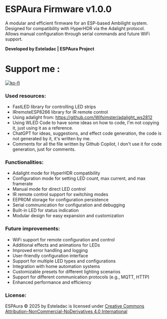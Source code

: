 # ESPAura Firmware v1.0.0

A modular and efficient firmware for an ESP-based Ambilight system.  
Designed for compatibility with HyperHDR via the Adalight protocol.  
Allows manual configuration through serial commands and future WiFi support.

**Developed by Esteladac | ESPAura Project**

# Support me :
[![ko-fi](https://ko-fi.com/img/githubbutton_sm.svg)](https://ko-fi.com/M4M01CZIRW)

### Used resources:
- FastLED library for controlling LED strips
- IRremoteESP8266 library for IR remote control
- Using adalight from: https://github.com/Wifsimster/adalight_ws2812
- Using WLED Code to have some ideas on how to code, I'm not copying it, just using it as a reference.
- ChatGPT for ideas, suggestions, and effect code generation, the code is not generated by it, it's written by me.
- Comments for all the file written by Github Copilot, I don't use it for code generation, just for comments.

### Functionalities:
- Adalight mode for HyperHDR compatibility
- Configuration mode for setting LED count, max current, and max framerate
- Manual mode for direct LED control
- IR remote control support for switching modes
- EEPROM storage for configuration persistence
- Serial communication for configuration and debugging
- Built-in LED for status indication
- Modular design for easy expansion and customization

### Future improvements:
- WiFi support for remote configuration and control
- Additional effects and animations for LEDs
- Improved error handling and logging
- User-friendly configuration interface
- Support for multiple LED types and configurations
- Integration with home automation systems
- Customizable presets for different lighting scenarios
- Support for different communication protocols (e.g., MQTT, HTTP)
- Enhanced performance and efficiency

### License:
ESPAura © 2025 by Esteladac is licensed under [Creative Commons Attribution-NonCommercial-NoDerivatives 4.0 International](https://creativecommons.org/licenses/by-nc-nd/4.0/)
